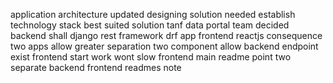 application architecture updated designing solution needed establish technology stack best suited solution tanf data portal team decided backend shall django rest framework drf app frontend reactjs consequence two apps allow greater separation two component allow backend endpoint exist frontend start work wont slow frontend main readme point two separate backend frontend readmes note